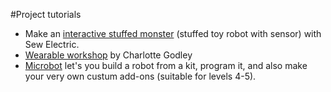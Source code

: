 #Project tutorials

* Make an [interactive stuffed monster](http://sewelectric.org/diy-projects/interactive-stuffed-monster/) (stuffed toy robot with sensor) with Sew Electric.
* [Wearable workshop](https://github.com/Godley/wearable_workshop) by Charlotte Godley
* [Microbot](http://mirobot.io/build/) let's you build a robot from a kit, program it, and also make your very own custum add-ons (suitable for levels 4-5).
